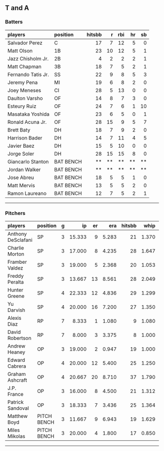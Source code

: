 ## T and A

### Batters

 
|players            |position  | hitsbb|  r| rbi| hr| sb| 
|:------------------|:---------|------:|--:|---:|--:|--:| 
|Salvador Perez     |C         |     17|  7|  12|  5|  0| 
|Matt Olson         |1B        |     23| 10|  12|  5|  1| 
|Jazz Chisholm Jr.  |2B        |      4|  2|   2|  2|  1| 
|Matt Chapman       |3B        |     18|  7|   5|  2|  1| 
|Fernando Tatis Jr. |SS        |     22|  9|   8|  5|  3| 
|Jeremy Pena        |MI        |     19|  6|   8|  2|  0| 
|Joey Meneses       |CI        |     28|  5|  13|  0|  0| 
|Daulton Varsho     |OF        |     14|  8|   7|  3|  0| 
|Esteury Ruiz       |OF        |     24|  7|   6|  1| 10| 
|Masataka Yoshida   |OF        |     23|  6|   5|  0|  1| 
|Ronald Acuna Jr.   |OF        |     28| 15|   9|  5|  7| 
|Brett Baty         |DH        |     18|  7|   9|  2|  0| 
|Harrison Bader     |DH        |     14|  7|  11|  4|  5| 
|Javier Baez        |DH        |     15|  5|  10|  0|  0| 
|Jorge Soler        |DH        |     28| 15|  15|  8|  0| 
|Giancarlo Stanton  |BAT BENCH |     **| **|  **| **| **| 
|Jordan Walker      |BAT BENCH |     **| **|  **| **| **| 
|Jose Abreu         |BAT BENCH |     18|  5|   5|  1|  0| 
|Matt Mervis        |BAT BENCH |     13|  5|   5|  2|  0| 
|Ramon Laureano     |BAT BENCH |     12|  7|   5|  2|  1| 


* * *

### Pitchers

 
|players            |position    |  g|     ip| er|   era| hitsbb|  whip| so|  w| sv| 
|:------------------|:-----------|--:|------:|--:|-----:|------:|-----:|--:|--:|--:| 
|Anthony DeSclafani |SP          |  3| 15.333|  9| 5.283|     21| 1.370| 14|  0|  0| 
|Charlie Morton     |SP          |  3| 17.000|  8| 4.235|     28| 1.647| 24|  1|  0| 
|Framber Valdez     |SP          |  3| 19.000|  5| 2.368|     20| 1.053| 20|  2|  0| 
|Freddy Peralta     |SP          |  3| 13.667| 13| 8.561|     28| 2.049| 12|  1|  0| 
|Hunter Greene      |SP          |  4| 22.333| 12| 4.836|     29| 1.299| 33|  1|  0| 
|Yu Darvish         |SP          |  4| 20.000| 16| 7.200|     27| 1.350| 19|  1|  0| 
|Alexis Diaz        |RP          |  7|  8.333|  1| 1.080|      9| 1.080| 16|  0|  5| 
|David Robertson    |RP          |  7|  8.000|  3| 3.375|      8| 1.000|  8|  2|  2| 
|Andrew Heaney      |OP          |  3| 19.000|  2| 0.947|     19| 1.000| 17|  2|  0| 
|Edward Cabrera     |OP          |  4| 20.000| 12| 5.400|     25| 1.250| 22|  1|  0| 
|Graham Ashcraft    |OP          |  4| 20.667| 20| 8.710|     37| 1.790| 17|  1|  0| 
|J.P. France        |OP          |  3| 16.000|  8| 4.500|     21| 1.312| 13|  1|  0| 
|Patrick Sandoval   |OP          |  3| 18.333|  7| 3.436|     25| 1.364| 10|  0|  0| 
|Matthew Boyd       |PITCH BENCH |  3| 11.667|  9| 6.943|     19| 1.629| 11|  1|  0| 
|Miles Mikolas      |PITCH BENCH |  3| 20.000|  4| 1.800|     17| 0.850|  7|  2|  0| 


* * *


